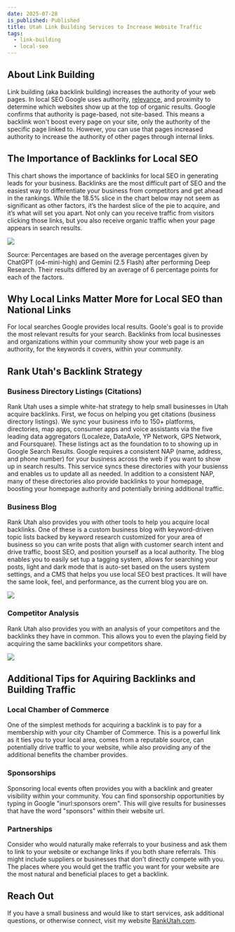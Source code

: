 ```yaml
---
date: 2025-07-28
is_published: Published
title: Utah Link Building Services to Increase Website Traffic
tags:
  - link-building
  - local-seo
---
```

## About Link Building

Link building (aka backlink building) increases the authority of your web pages. In local SEO Google uses authority, [relevance](https://blog.rankutah.com/utah-on-page-search-engine-optimization/), and proximity to determine which websites show up at the top of organic results. Google confirms that authority is page-based, not site-based. This means a backlink won't boost every page on your site, only the authority of the specific page linked to. However, you can use that pages increased authority to increase the authority of other pages through internal links.

## The Importance of Backlinks for Local SEO

This chart shows the importance of backlinks for local SEO in generating leads for your business. Backlinks are the most difficult part of SEO and the easiest way to differentiate your business from competitors and get ahead in the rankings. While the 18.5% slice in the chart below may not seem as significant as other factors, it’s the hardest slice of the pie to acquire, and it’s what will set you apart. Not only can you receive traffic from visitors clicking those links, but you also receive organic traffic when your page appears in search results.

![](/media/local-seo-lead-generation-factors.jpg)

Source: Percentages are based on the average percentages given by ChatGPT (o4-mini-high) and Gemini (2.5 Flash) after performing Deep Research. Their results differed by an average of 6 percentage points for each of the factors.

## Why Local Links Matter More for Local SEO than National Links

For local searches Google provides local results. Goole's goal is to provide the most relevant results for your search. Backlinks from local businesses and organizations within your community show your web page is an authority, for the keywords it covers, within your community.

## Rank Utah's Backlink Strategy

### Business Directory Listings (Citations)

Rank Utah uses a simple white-hat strategy to help small businesses in Utah acquire backlinks. First, we focus on helping you get citations (business directory listings). We sync your business info to 150+ platforms, directories, map apps, consumer apps and voice assistants via the five leading data aggregators (Localeze, DataAxle, YP Network, GPS Network, and Foursquare). These listings act as the foundation to to showing up in Google Search Results. Google requires a consistent NAP (name, address, and phone number) for your business across the web if you want to show up in search results. This service syncs these directories with your busienss and enables us to update all as needed. In addition to a consistent NAP, many of these directories also provide backlinks to your homepage, boosting your homepage authority and potentially brining additional traffic.

### Business Blog

Rank Utah also provides you with other tools to help you acquire local backlinks. One of these is a custom business blog with keyword-driven topic lists backed by keyword research customized for your area of business so you can write posts that align with customer search intent and drive traffic, boost SEO, and position yourself as a local authority. The blog enables you to easily set tup a tagging system, allows for searching your posts, light and dark mode that is auto-set based on the users system settings, and a CMS that helps you use local SEO best practices. It will have the same look, feel, and performance, as the current blog you are on.

![](/media/rank-utah-blog.jpg)

### Competitor Analysis

Rank Utah also provides you with an analysis of your competitors and the backlinks they have in common. This allows you to even the playing field by acquiring the same backlinks your competitors share.

![](/media/competitor%20backlink%20analysis.jpg)

## Additional Tips for Aquiring Backlinks and Building Traffic

### Local Chamber of Commerce

One of the simplest methods for acquiring a backlink is to pay for a membership with your city Chamber of Commerce. This is a powerful link as it ties you to your local area, comes from a reputable source, can potentially drive traffic to your website, while also providing any of the additional benefits the chamber provides.

### Sponsorships

Sponsoring local events often provides you with a backlink and greater visibility within your community. You can find sponsorship opportunities by typing in Google "inurl:sponsors orem". This will give results for businesses that have the word "sponsors" within their website url.

### Partnerships

Consider who would naturally make referrals to your business and ask them to link to your website or exchange links if you both share referrals. This might include suppliers or businesses that don't directly compete with you. The places where you would get the traffic you want for your website are the most natural and beneficial places to get a backlink.

## Reach Out

If you have a small business and would like to start services, ask additional questions, or otherwise connect, visit my website [RankUtah.com](https://rankutah.com/).